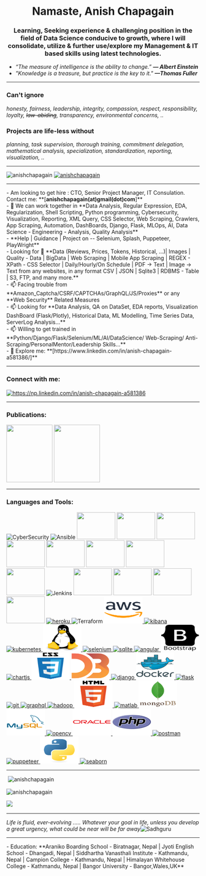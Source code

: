 <h1 align="center">Namaste, Anish Chapagain</h1>
<h3 align="center">Learning, Seeking experience & challenging position in the field of Data Science conducive to growth, where I will consolidate, utilize & further use/explore my Management & IT based skills using latest technologies.</h3>
<ul>
<li><i>“The measure of intelligence is the ability to change.” <b>— Albert Einstein</b></i></li>
<li><i>"Knowledge is a treasure, but practice is the key to it." <b>—Thomas Fuller</b></i></li>
</ul>

<hr/>
<h3 align="left"> Can't ignore </h3>
<p align="left">
<i>honesty, fairness, leadership, integrity, compassion, respect, responsibility, loyalty, <strike>law-abiding</strike>, transparency, environmental concerns, ..</i>
</p>
<h3 align="left"> Projects are life-less without </h3>
<p align="left">
<i> planning, task supervision, thorough training, commitment delegation, mathematical analysis, specialization, standardization, reporting, visualization, .. </i>
</p>
<hr/>
<p><img src="https://komarev.com/ghpvc/?username=anishchapagain&label=PROFILE%20VIEWS&color=0e75b6" alt="anishchapagain"/> <a href="https://github.com/ryo-ma/github-profile-trophy"><img src="https://github-profile-trophy.vercel.app/?username=anishchapagain" alt="anishchapagain" /></a></p>
<hr/>
- Am looking to get hire : CTO, Senior Project Manager, IT Consulation. Contact me: **[<b>anishchapagain(at)gmail(dot)com</b>]**<br/>
- 💬 We can work together in **Data Analysis, Regular Expression, EDA, Regularization, Shell Scripting, Python programming, Cybersecurity, Visualization, Reporting, XML Query, CSS Selector, Web Scraping, Crawlers, App Scraping, Automation, DashBoards, Django, Flask, MLOps, AI, Data Science - Engineering - Analysis, Quality Analysis**<br/>
- **Help | Guidance | Project on -- Selenium, Splash, Puppeteer, PlayWright**<br/>
- Looking for 💬 **Data (Reviews, Prices, Tokens, Historical, ...)| Images | Quality - Data | BigData | Web Scraping | Mobile App Scraping | REGEX - XPath - CSS Selector | Daily/Hourly/On Schedule | PDF -> Text | Image -> Text from any websites, in any format CSV | JSON | Sqlite3 | RDBMS - Table | S3, FTP, and many more.**<br/>
- 📫 Facing trouble from **Amazon_Captcha/CSRF/CAPTCHAs/GraphQL/JS/Proxies** or any **Web Security** Related Measures<br/>
- 📫 Looking for **Data Analysis, QA on DataSet, EDA reports, Visualization DashBoard (Flask/Plotly), Historical Data, ML Modelling, Time Series Data, ServerLog Analysis...**<br/>
- 📫 Willing to get trained in **Python/Django/Flask/Selenium/ML/AI/DataScience/ Web-Scraping/ Anti-Scraping/PersonalMentor/Leadership Skills...**<br/>
- 💬  Explore me: **[https://www.linkedin.com/in/anish-chapagain-a581386/]**
<hr/>
<h3 align="left">Connect with me:</h3>
<p align="left">
<a href="https://np.linkedin.com/in/anish-chapagain-a581386" target="blank"><img align="center" src="https://raw.githubusercontent.com/rahuldkjain/github-profile-readme-generator/master/src/images/icons/Social/linked-in-alt.svg" alt="https://np.linkedin.com/in/anish-chapagain-a581386" height="40" width="50" /></a>
</p>
<hr/> 
<h3 align="left">Publications:</h3>
<p align="left">
<a href="https://www.amazon.com/Hands-Web-Scraping-Python-operations/dp/1789533392"><img src="http://www.anishchapagain.com/first.jpg" height="150" width="120"/></a>
<a href="https://www.amazon.com/Hands-Web-Scraping-Python-operations/dp/1789533392"><img src="http://www.anishchapagain.com/second.jpg" height="150" width="120"/></a>
</p>
<hr />
<h3 align="left">Languages and Tools:</h3>
<p align="left">
<img src="https://www.lazorpoint.com/hubfs/graphics/2019/New%20New%20Icons/Protect%20Your%20Business%20from%20Cyber%20Threats.png" height="70" width="100" alt="CyberSecurity"/>
<img src="https://encrypted-tbn0.gstatic.com/images?q=tbn:ANd9GcQ4FnESRwox2kMk5w31HJwvcn_ouerefsn-Ww&usqp=CAU" height="70" width="100" alt="Ansible"/>
<a href="https://spark.apache.org/"><img src="https://spark.apache.org/docs/latest/img/spark-logo-hd.png" height="70" width="100"/></a>
<a href="https://scikit-learn.org/"><img src="https://spark.apache.org/images/scikit-learn.png" height="70" width="100"></a>
<a href="https://pandas.pydata.org/"><img src="https://spark.apache.org/images/pandas.png" height="70" width="100"></a>
<a href="https://www.tensorflow.org/"><img src="https://spark.apache.org/images/tf_logo_social.png" height="70" width="100"></a>
<a href="https://pytorch.org/"><img src="https://spark.apache.org/images/pytorch.png" height="70" width="100"></a>
<a href="https://mlflow.org/"><img src="https://spark.apache.org/images/mlflow-logo.png" height="70" width="100"></a>
<a href="https://superset.apache.org/"><img src="https://spark.apache.org/images/superset.png" height="70" width="100"></a>
<a href="https://www.tableau.com/node/62770"><img src="https://spark.apache.org/images/tableau-logo-tableau-software.png" height="70" width="100"></a>
<img src="https://logowik.com/content/uploads/images/jenkins8460.jpg" height="70" width="100" alt="Jenkins">
<a href="https://powerbi.microsoft.com/en-us/"><img src="https://spark.apache.org/images/PowerBI-Logo-Square-Insight-Platforms.png" height="70" width="100"></a>
<a href="https://www.elastic.co/"><img src="https://spark.apache.org/images/Elasticsearch.png" height="70" width="100"></a>
<a href="https://cassandra.apache.org/_/index.html"><img src="https://spark.apache.org/images/1280px-Cassandra_logo.png" height="70" width="100"></a>
<a href="https://airflow.apache.org/"><img src="https://spark.apache.org/images/AirflowLogo.png" height="70" width="100"></a>
<a href="https://heroku.com" target="_blank"> <img src="https://www.vectorlogo.zone/logos/heroku/heroku-icon.svg" alt="heroku" height="70" width="100"/> </a>
<img src="https://images.squarespace-cdn.com/content/v1/5df3d8c5d2be5962e4f87890/1654520880675-FN8VWWY75W05JYW6VWAW/terraform.png?format=300w" alt="Terraform" height="70" width="100"/>
<a href="https://aws.amazon.com" target="_blank"> <img src="https://raw.githubusercontent.com/devicons/devicon/master/icons/amazonwebservices/amazonwebservices-original-wordmark.svg" alt="aws" height="70" width="100"/> </a>
 <a href="https://www.elastic.co/kibana" target="_blank" rel="noreferrer"> <img src="https://www.vectorlogo.zone/logos/elasticco_kibana/elasticco_kibana-icon.svg" alt="kibana" height="70" width="100"/> </a> <a href="https://kubernetes.io" target="_blank" rel="noreferrer"> <img src="https://www.vectorlogo.zone/logos/kubernetes/kubernetes-icon.svg" alt="kubernetes" height="70" width="100"/> </a> <a href="https://www.linux.org/" target="_blank" rel="noreferrer"> <img src="https://raw.githubusercontent.com/devicons/devicon/master/icons/linux/linux-original.svg" alt="linux" height="70" width="100"/> </a>
 <a href="https://www.selenium.dev" target="_blank" rel="noreferrer"> <img src="https://raw.githubusercontent.com/detain/svg-logos/780f25886640cef088af994181646db2f6b1a3f8/svg/selenium-logo.svg" alt="selenium" height="70" width="166"/> </a> <a href="https://www.sqlite.org/" target="_blank" rel="noreferrer"> <img src="https://www.vectorlogo.zone/logos/sqlite/sqlite-icon.svg" alt="sqlite" height="70" width="100"/> </a> 
<a href="https://angular.io" target="_blank" rel="noreferrer"> <img src="https://angular.io/assets/images/logos/angular/angular.svg" alt="angular" height="70" width="100"/> </a> <a href="https://getbootstrap.com" target="_blank" rel="noreferrer"> <img src="https://raw.githubusercontent.com/devicons/devicon/master/icons/bootstrap/bootstrap-plain-wordmark.svg" alt="bootstrap" height="70" width="100"/> </a>  <a href="https://www.chartjs.org" target="_blank" rel="noreferrer"> <img src="https://www.chartjs.org/media/logo-title.svg" alt="chartjs" height="70" width="100"/> </a> <a href="https://www.w3schools.com/css/" target="_blank" rel="noreferrer"> <img src="https://raw.githubusercontent.com/devicons/devicon/master/icons/css3/css3-original-wordmark.svg" alt="css3" height="70" width="100"/> </a> <a href="https://d3js.org/" target="_blank" rel="noreferrer"> <img src="https://raw.githubusercontent.com/devicons/devicon/master/icons/d3js/d3js-original.svg" alt="d3js" height="70" width="100"/> </a> <a href="https://www.djangoproject.com/" target="_blank" rel="noreferrer"> <img src="https://cdn.worldvectorlogo.com/logos/django.svg" alt="django" height="70" width="100"/> </a> <a href="https://www.docker.com/" target="_blank" rel="noreferrer"> <img src="https://raw.githubusercontent.com/devicons/devicon/master/icons/docker/docker-original-wordmark.svg" alt="docker" height="70" width="100"/> </a> <a href="https://flask.palletsprojects.com/" target="_blank" rel="noreferrer"> <img src="https://www.vectorlogo.zone/logos/pocoo_flask/pocoo_flask-icon.svg" alt="flask" height="70" width="100"/> </a></a> <a href="https://git-scm.com/" target="_blank" rel="noreferrer"> <img src="https://www.vectorlogo.zone/logos/git-scm/git-scm-icon.svg" alt="git" height="70" width="100"/> </a> <a href="https://graphql.org" target="_blank" rel="noreferrer"> <img src="https://www.vectorlogo.zone/logos/graphql/graphql-icon.svg" alt="graphql" height="70" width="100"/> </a> <a href="https://hadoop.apache.org/" target="_blank" rel="noreferrer"> <img src="https://www.vectorlogo.zone/logos/apache_hadoop/apache_hadoop-icon.svg" alt="hadoop" height="70" width="166"/> </a> <a href="https://www.w3.org/html/" target="_blank" rel="noreferrer"> <img src="https://raw.githubusercontent.com/devicons/devicon/master/icons/html5/html5-original-wordmark.svg" alt="html5" height="70" width="100"/> </a> <a href="https://www.mathworks.com/" target="_blank" rel="noreferrer"> <img src="https://upload.wikimedia.org/wikipedia/commons/2/21/Matlab_Logo.png" alt="matlab" height="70" width="100"/> </a> <a href="https://www.mongodb.com/" target="_blank" rel="noreferrer"> <img src="https://raw.githubusercontent.com/devicons/devicon/master/icons/mongodb/mongodb-original-wordmark.svg" alt="mongodb" height="70" width="100"/> </a> <a href="https://www.mysql.com/" target="_blank" rel="noreferrer"> <img src="https://raw.githubusercontent.com/devicons/devicon/master/icons/mysql/mysql-original-wordmark.svg" alt="mysql" height="70" width="100"/> </a> <a href="https://opencv.org/" target="_blank" rel="noreferrer"> <img src="https://www.vectorlogo.zone/logos/opencv/opencv-icon.svg" alt="opencv" height="70" width="100"/> </a> <a href="https://www.oracle.com/" target="_blank" rel="noreferrer"> <img src="https://raw.githubusercontent.com/devicons/devicon/master/icons/oracle/oracle-original.svg" alt="oracle" height="70" width="100"/> </a> <a href="https://www.php.net" target="_blank" rel="noreferrer"> <img src="https://raw.githubusercontent.com/devicons/devicon/master/icons/php/php-original.svg" alt="php" height="70" width="100"/> </a> <a href="https://postman.com" target="_blank" rel="noreferrer"> <img src="https://www.vectorlogo.zone/logos/getpostman/getpostman-icon.svg" alt="postman" height="70" width="100"/> </a> <a href="https://github.com/puppeteer/puppeteer" target="_blank" rel="noreferrer"> <img src="https://www.vectorlogo.zone/logos/pptrdev/pptrdev-official.svg" alt="puppeteer" height="70" width="100"/> </a> <a href="https://www.python.org" target="_blank" rel="noreferrer"> <img src="https://raw.githubusercontent.com/devicons/devicon/master/icons/python/python-original.svg" alt="python" height="70" width="100"/> </a> <a href="https://seaborn.pydata.org/" target="_blank" rel="noreferrer"> <img src="https://seaborn.pydata.org/_images/logo-mark-lightbg.svg" alt="seaborn" height="70" width="100"/> </a>  </p>
<hr/>
<p>&nbsp;<img align="center" src="https://github-readme-stats.vercel.app/api?username=anishchapagain&show_icons=true&locale=en" alt="anishchapagain" /></p>
<p><img align="center" src="https://github-readme-streak-stats.herokuapp.com/?user=anishchapagain&" alt="anishchapagain" /></p>
<p><img src="https://github-readme-stats.vercel.app/api/top-langs/?username=anishchapagain&theme=dark&hide_border=false&include_all_commits=false&count_private=false&layout=compact" /></p>
<hr/>
<p align="left">
<i>Life is fluid, ever-evolving ..... Whatever your goal in life, unless you develop a great urgency, what could be near will be far away</i><img src="https://play-lh.googleusercontent.com/mUlaWjQsKr6guWoqSbax57X6gRq9qxWFfA0W_Sury0aV4fqF23mc1Lzkbt2Hrnpj2A" width="140" height="160" alt="Sadhguru"/>
</p>
<hr/>
<p align="left">
- Education: **Araniko Boarding School - Biratnagar, Nepal | Jyoti English School - Dhangadi, Nepal | Siddhartha Vanasthali Institute - Kathmandu, Nepal | Campion College - Kathmandu, Nepal | Himalayan Whitehouse College - Kathmandu, Nepal | Bangor University - Bangor,Wales,UK**
</p>
